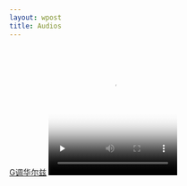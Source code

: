 ```yaml
---
layout: wpost
title: Audios
---
```


<div id="jita">
<a href="">G调华尔兹</a>
  <video id="video_1" class="video-js vjs-default-skin" controls preload="none" width="230" height="230"
      poster="https://raw.githubusercontent.com/here1009/here1009.github.io/master/images/66.jpg"
      data-setup="{}">
    <source src="/audios/ghua1.wav" type='audio/wav' />
  </video>
</div>